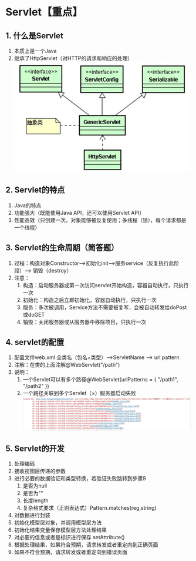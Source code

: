 # Servlet【重点】
## 1. 什么是Servlet
1. 本质上是一个Java
2. 继承了HttpServlet（对HTTP的请求和响应的处理）
![](day03_files/1.jpg)
## 2. Servlet的特点
1. Java的特点
2. 功能强大（既能使用Java API，还可以使用Servlet API）
3. 性能高效（只创建一次，对象能够被反复使用；多线程（锁），每个请求都是一个线程）
## 3. Servlet的生命周期（简答题）
1. 过程：构造对象Constructor-->初始化init-->服务service（反复执行此阶段）--> 销毁（destroy）
2. 注意：
	1. 构造：启动服务器或第一次访问servlet开始构造，容器自动执行，只执行一次
	2. 初始化：构造之后立即初始化，容器自动执行，只执行一次
	3. 服务：多次被调用，Service方法不需要被复写，会被自动转发给doPost或doGET
	4. 销毁：关闭服务器或从服务器中移除项目，只执行一次
## 4. servlet的配置
1. 配置文件web.xml
	全类名（包名+类型）-->ServletName --> url pattern
2. 注解：在类的上面注解@WebServlet("/path")
3. 说明：
	1. 一个Servlet可以有多个路径@WebServlet(urlPatterns =  { "/path1", "/path2" })
	2. 一个路径关联到多个Servlet（×）服务器启动失败
	![](day03_files/2.jpg)
## 5. Servlet的开发
1. 处理编码
2. 接收视图层传递的参数
3. 进行必要的数据验证和类型转换，若验证失败跳转到步骤9
	1. 是否为null
	2. 是否为""
	3. 长度length
	4. 复杂格式要求（正则表达式）Pattern.matches(reg,string)
4. 对数据进行封装
5. 初始化模型层对象，并调用模型层方法
6. 初始化结果变量保存模型层方法处理结果
7. 对必要的信息或者是标识进行保存 setAttribute()
8. 根据处理结果，如果符合预期，请求转发或者重定向到正确页面
9. 如果不符合预期，请求转发或者重定向到错误页面